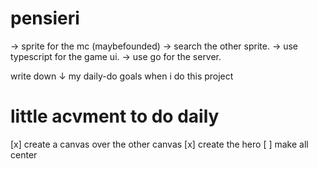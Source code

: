 # pensieri

-> sprite for the mc (maybefounded)
-> search the other sprite.
-> use typescript for the game ui.
-> use go for the server.


write down ↓ my daily-do goals when i do this project

# little acvment to do daily

[x] create a canvas over the other canvas
[x] create the hero
[ ] make all center
